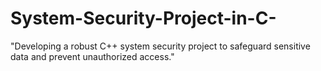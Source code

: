 # System-Security-Project-in-C-
"Developing a robust C++ system security project to safeguard sensitive data and prevent unauthorized access."
